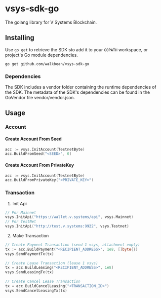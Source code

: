 # vsys-sdk-go
The golang library for V Systems Blockchain.

## Installing

Use `go get` to retrieve the SDK sto add it to your `GOPATH` workspace, or
project's Go module dependencies.

	go get github.com/walkbean/vsys-sdk-go
	
### Dependencies
The SDK includes a vendor folder containing the runtime dependencies of the SDK. The metadata of the SDK's dependencies can be found in the GoVendor file vendor/vendor.json.

## Usage

### Account 

#### Create Account From Seed

```go
acc := vsys.InitAccount(TestnetByte)
acc.BuildFromSeed("<SEED>", 0)
```

#### Create Account From PrivateKey
```go
acc := vsys.InitAccount(TestnetByte)
acc.BuildFromPrivateKey("<PRIVATE_KEY>")
```

### Transaction

1. Init Api

```go
// For Mainnet
vsys.InitApi("https://wallet.v.systems/api", vsys.Mainnet)
// For TestNet
vsys.InitApi("http://test.v.systems:9922", vsys.Testnet)

```

2. Make Transaction
```go
// Create Payment Transaction (send 1 vsys, attachment empty)
tx := acc.BuildPayment("<RECIPIENT_ADDRESS>", 1e8, []byte{})
vsys.SendPaymentTx(tx)
	
// Create Lease Transaction (lease 1 vsys)
tx = acc.BuildLeasing("<RECIPIENT_ADDRESS>", 1e8)
vsys.SendLeasingTx(tx)
    
// Create Cancel Lease Transaction
tx = acc.BuildCancelLeasing("<TRANSACTION_ID>")
vsys.SendCancelLeasingTx(tx)
```



